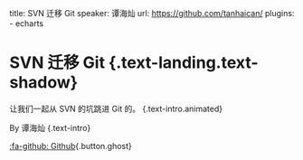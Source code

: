 title: SVN 迁移 Git
speaker: 谭海灿
url: https://github.com/tanhaican/
plugins:
    - echarts

<slide class="bg-black-blue aligncenter" image="https://source.unsplash.com/C1HhAQrbykQ/ .dark">

# SVN 迁移 Git {.text-landing.text-shadow}

让我们一起从 SVN 的坑跳进 Git 的。  {.text-intro.animated}

By 谭海灿 {.text-intro}

[:fa-github: Github](https://github.com/tanhaican){.button.ghost}